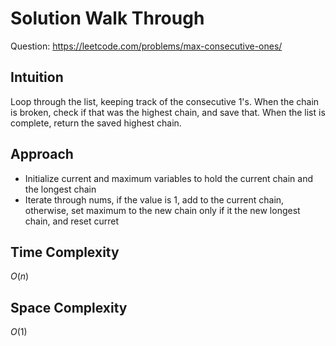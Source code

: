 # Solution Walk Through
Question: https://leetcode.com/problems/max-consecutive-ones/

## Intuition
Loop through the list, keeping track of the consecutive 1's. When the chain is broken, check if that was the highest chain, and save that. When the list is complete, return the saved highest chain.

## Approach
- Initialize current and maximum variables to hold the current chain and the longest chain
- Iterate through nums, if the value is 1, add to the current chain, otherwise, set maximum to the new chain only if it the new longest chain, and reset curret

## Time Complexity
$O(n)$

## Space Complexity
$O(1)$